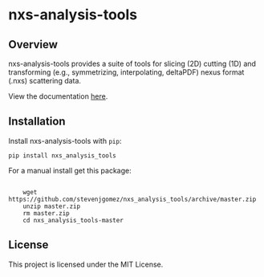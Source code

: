 # nxs-analysis-tools

## Overview

nxs-analysis-tools provides a suite of tools for slicing (2D) cutting (1D) and transforming (e.g., symmetrizing, interpolating, deltaPDF) nexus format (.nxs) scattering data.


View the documentation [here](https://nxs-analysis-tools.readthedocs.io/en/stable/).

## Installation

Install nxs-analysis-tools with ``pip``:

```{code-block} console
pip install nxs_analysis_tools
```
For a manual install get this package:

```{code-block} console

    wget https://github.com/stevenjgomez/nxs_analysis_tools/archive/master.zip
    unzip master.zip
    rm master.zip
    cd nxs_analysis_tools-master
```

## License

This project is licensed under the MIT License.
